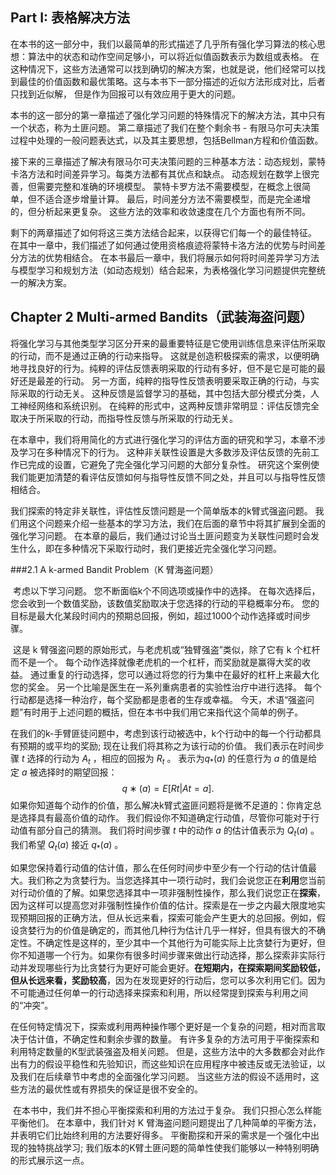 ## Part I: 表格解决方法

​	在本书的这一部分中，我们以最简单的形式描述了几乎所有强化学习算法的核心思想：算法中的状态和动作空间足够小，可以将近似值函数表示为数组或表格。 在这种情况下，这些方法通常可以找到确切的解决方案，也就是说，他们经常可以找到最佳的价值函数和最优策略。这与本书下一部分描述的近似方法形成对比，后者只找到近似解， 但是作为回报可以有效应用于更大的问题。

​	本书的这一部分的第一章描述了强化学习问题的特殊情况下的解决方法，其中只有一个状态，称为土匪问题。 第二章描述了我们在整个剩余书 - 有限马尔可夫决策过程中处理的一般问题表达式，以及其主要思想，包括Bellman方程和价值函数。

​	接下来的三章描述了解决有限马尔可夫决策问题的三种基本方法：动态规划，蒙特卡洛方法和时间差异学习。每类方法都有其优点和缺点。 动态规划在数学上很完善，但需要完整和准确的环境模型。 蒙特卡罗方法不需要模型，在概念上很简单，但不适合逐步增量计算。 最后，时间差分方法不需要模型，而是完全递增的，但分析起来更复杂。 这些方法的效率和收敛速度在几个方面也有所不同。

​	剩下的两章描述了如何将这三类方法结合起来，以获得它们每一个的最佳特征。 在其中一章中，我们描述了如何通过使用资格痕迹将蒙特卡洛方法的优势与时间差分方法的优势相结合。 在本书最后一章中，我们将展示如何将时间差异学习方法与模型学习和规划方法（如动态规划）结合起来，为表格强化学习问题提供完整统一的解决方案。



## Chapter 2 Multi-armed Bandits（武装海盗问题）

​	将强化学习与其他类型学习区分开来的最重要特征是它使用训练信息来评估所采取的行动，而不是通过正确的行动来指导。 这就是创造积极探索的需求，以便明确地寻找良好的行为。纯粹的评估反馈表明采取的行动有多好，但不是它是可能的最好还是最差的行动。 另一方面，纯粹的指导性反馈表明要采取正确的行动，与实际采取的行动无关。 这种反馈是监督学习的基础，其中包括大部分模式分类，人工神经网络和系统识别。 在纯粹的形式中，这两种反馈非常明显：评估反馈完全取决于所采取的行动，而指导性反馈与所采取的行动无关。

​	在本章中，我们将用简化的方式进行强化学习的评估方面的研究和学习，本章不涉及学习在多种情况下的行为。 这种非关联性设置是大多数涉及评估反馈的先前工作已完成的设置，它避免了完全强化学习问题的大部分复杂性。 研究这个案例使我们能更加清楚的看评估反馈如何与指导性反馈不同之处，并且可以与指导性反馈相结合。

​	我们探索的特定非关联性，评估性反馈问题是一个简单版本的k臂式强盗问题。 我们用这个问题来介绍一些基本的学习方法，我们在后面的章节中将其扩展到全面的强化学习问题。 在本章的最后，我们通过讨论当土匪问题变为关联性问题时会发生什么，即在多种情况下采取行动时，我们更接近完全强化学习问题。

###2.1 A k-armed Bandit Problem（K 臂海盗问题）

​	考虑以下学习问题。 您不断面临k个不同选项或操作中的选择。 在每次选择后，您会收到一个数值奖励，该数值奖励取决于您选择的行动的平稳概率分布。 您的目标是最大化某段时间内的预期总回报，例如，超过1000个动作选择或时间步骤。

​	这是 k 臂强盗问题的原始形式，与老虎机或“独臂强盗”类似，除了它有 k 个杠杆而不是一个。 每个动作选择就像老虎机的一个杠杆，而奖励就是赢得大奖的收益。 通过重复的行动选择，您可以通过将您的行为集中在最好的杠杆上来最大化您的奖金。 另一个比喻是医生在一系列重病患者的实验性治疗中进行选择。 每个行动都是选择一种治疗，每个奖励都是患者的生存或幸福。 今天，术语“强盗问题”有时用于上述问题的概括，但在本书中我们用它来指代这个简单的例子。

​	在我们的k-手臂匪徒问题中，考虑到该行动被选中，k个行动中的每一个行动都具有预期的或平均的奖励; 现在让我们将其称之为该行动的价值。 我们表示在时间步骤 $t$ 选择的行动为 $A_t$ ，相应的回报为 $R_t$ 。 表示为$q _*(a)$ 的任意行为 $a$ 的值是给定 $a$ 被选择时的期望回报：
$$
q ∗ (a) = E[R t | A t = a] .
$$
如果你知道每个动作的价值，那么解决k臂式盗匪问题将是微不足道的：你肯定总是选择具有最高价值的动作。 我们假设你不知道确定行动值，尽管你可能对于行动值有部分自己的猜测。 我们将时间步骤 $t$ 中的动作 $a$ 的估计值表示为 $Q_t(a)$ 。 我们希望 $Q_t(a)$ 接近 $q_*(a)$ 。	

​	如果您保持着行动值的估计值，那么在任何时间步中至少有一个行动的估计值最大。我们称之为贪婪行为。当您选择其中一项行动时，我们会说您正在**利用**您当前对行动价值的了解。如果您选择其中一项非强制性操作，那么我们说您正在**探索**，因为这样可以提高您对非强制性操作价值的估计。探索是在一步之内最大限度地实现预期回报的正确方法，但从长远来看，探索可能会产生更大的总回报。例如，假设贪婪行为的价值是确定的，而其他几种行为估计几乎一样好，但具有很大的不确定性。不确定性是这样的，至少其中一个其他行为可能实际上比贪婪行为更好，但你不知道哪一个行为。如果你有很多时间步骤来做出行动选择，那么探索非实际行动并发现哪些行为比贪婪行为更好可能会更好。**在短期内，在探索期间奖励较低，但从长远来看，奖励较高**，因为在发现更好的行动后，您可以多次利用它们。因为不可能通过任何单一的行动选择来探索和利用，所以经常提到探索与利用之间的“冲突”。

​	在任何特定情况下，探索或利用两种操作哪个更好是一个复杂的问题，相对而言取决于估计值，不确定性和剩余步骤的数量。 有许多复杂的方法可用于平衡探索和利用特定数量的K型武装强盗及相关问题。 但是，这些方法中的大多数都会对此作出有力的假设平稳性和先验知识，而这些知识在应用程序中被违反或无法验证，以及我们在后续章节中考虑的全面强化学习问题。 当这些方法的假设不适用时，这些方法的最优性或有界损失的保证是很不安全的。

​	在本书中，我们并不担心平衡探索和利用的方法过于复杂。 我们只担心怎么样能平衡他们。 在本章中，我们针对 K 臂海盗问题问题提出了几种简单的平衡方法，并表明它们比始终利用的方法要好得多。 平衡勘探和开采的需求是一个强化中出现的独特挑战学习; 我们版本的K臂土匪问题的简单性使我们能够以一种特别明确的形式展示这一点。